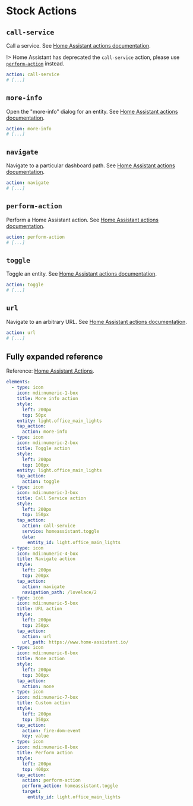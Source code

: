 # Stock Actions

## `call-service`

Call a service. See [Home Assistant actions documentation](https://www.home-assistant.io/dashboards/actions/).

!> Home Assistant has deprecated the `call-service` action, please use [`perform-action`](#perform-action) instead.

```yaml
action: call-service
# [...]
```

## `more-info`

Open the "more-info" dialog for an entity. See [Home Assistant actions documentation](https://www.home-assistant.io/dashboards/actions/).

```yaml
action: more-info
# [...]
```

## `navigate`

Navigate to a particular dashboard path. See [Home Assistant actions documentation](https://www.home-assistant.io/dashboards/actions/).

```yaml
action: navigate
# [...]
```

## `perform-action`

Perform a Home Assistant action. See [Home Assistant actions documentation](https://www.home-assistant.io/dashboards/actions/).

```yaml
action: perform-action
# [...]
```

## `toggle`

Toggle an entity. See [Home Assistant actions documentation](https://www.home-assistant.io/dashboards/actions/).

```yaml
action: toggle
# [...]
```

## `url`

Navigate to an arbitrary URL. See [Home Assistant actions documentation](https://www.home-assistant.io/dashboards/actions/).

```yaml
action: url
# [...]
```

## Fully expanded reference

[](../../common/expanded-warning.md ':include')

Reference: [Home Assistant Actions](https://www.home-assistant.io/dashboards/actions/).

```yaml
elements:
  - type: icon
    icon: mdi:numeric-1-box
    title: More info action
    style:
      left: 200px
      top: 50px
    entity: light.office_main_lights
    tap_action:
      action: more-info
  - type: icon
    icon: mdi:numeric-2-box
    title: Toggle action
    style:
      left: 200px
      top: 100px
    entity: light.office_main_lights
    tap_action:
      action: toggle
  - type: icon
    icon: mdi:numeric-3-box
    title: Call Service action
    style:
      left: 200px
      top: 150px
    tap_action:
      action: call-service
      service: homeassistant.toggle
      data:
        entity_id: light.office_main_lights
  - type: icon
    icon: mdi:numeric-4-box
    title: Navigate action
    style:
      left: 200px
      top: 200px
    tap_action:
      action: navigate
      navigation_path: /lovelace/2
  - type: icon
    icon: mdi:numeric-5-box
    title: URL action
    style:
      left: 200px
      top: 250px
    tap_action:
      action: url
      url_path: https://www.home-assistant.io/
  - type: icon
    icon: mdi:numeric-6-box
    title: None action
    style:
      left: 200px
      top: 300px
    tap_action:
      action: none
  - type: icon
    icon: mdi:numeric-7-box
    title: Custom action
    style:
      left: 200px
      top: 350px
    tap_action:
      action: fire-dom-event
      key: value
  - type: icon
    icon: mdi:numeric-8-box
    title: Perform action
    style:
      left: 200px
      top: 400px
    tap_action:
      action: perform-action
      perform_action: homeassistant.toggle
      target:
        entity_id: light.office_main_lights
```
